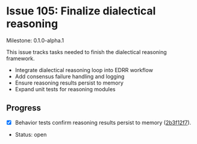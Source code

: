 # Issue 105: Finalize dialectical reasoning
Milestone: 0.1.0-alpha.1

This issue tracks tasks needed to finish the dialectical reasoning framework.

- Integrate dialectical reasoning loop into EDRR workflow
- Add consensus failure handling and logging
- Ensure reasoning results persist to memory
- Expand unit tests for reasoning modules

## Progress

- [x] Behavior tests confirm reasoning results persist to memory ([2b3f12f7](../commit/2b3f12f7)).
- Status: open
